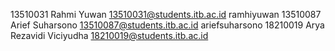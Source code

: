 13510031 Rahmi Yuwan 13510031@students.itb.ac.id ramhiyuwan
13510087 Arief Suharsono 13510087@students.itb.ac.id ariefsuharsono
18210019 Arya Rezavidi Viciyudha 18210019@students.itb.ac.id